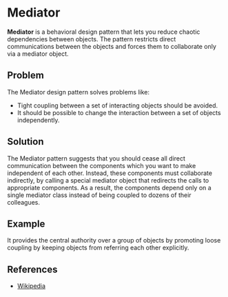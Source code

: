 # Mediator


**Mediator** is a behavioral design pattern that lets you reduce chaotic dependencies between objects. The pattern restricts direct communications between the objects and forces them to collaborate only via a mediator object.

## Problem
The Mediator design pattern solves problems like:

- Tight coupling between a set of interacting objects should be avoided.
- It should be possible to change the interaction between a set of objects independently.


## Solution
The Mediator pattern suggests that you should cease all direct communication between the components which you want to make independent of each other. Instead, these components must collaborate indirectly, by calling a special mediator object that redirects the calls to appropriate components. As a result, the components depend only on a single mediator class instead of being coupled to dozens of their colleagues.

## Example
It provides the central authority over a group of objects by promoting loose coupling by keeping objects from referring each other explicitly.

## References

- [Wikipedia](https://en.wikipedia.org/wiki/Mediator_pattern)